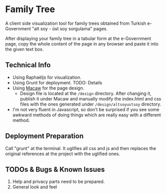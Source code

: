 # Family Tree

A client side visualization tool for family trees obtained from Turkish e-Government "alt soy - üst soy sorgulama" pages.

After displaying your family tree in a tabular form at the e-Government page, copy the whole content of the page in any browser and paste it into the given text box.

## Technical Info

- Using Raphaëljs for visualization. 
- Using Grunt for deployment. TODO: Details
- Using [Macaw](http://download.macaw.co/) for the page design. 
    - Design file is located at the `/design` directory. After changing it, publish it under Macaw and manually modify the index.html and css files with the ones generated under `/design/altsoyustsoy` directory.
- I'm not very fluent in Javascript, so don't be surprised if you see some awkward methods of doing things which are really easy with a different method.

## Deployment Preparation
Call "grunt" at the terminal. It uglifies all css and js and then replaces the original references at the project with the uglified ones.

## TODOs & Bugs & Known Issues 

1. Help and privacy parts need to be prepared.
2. General look and feel